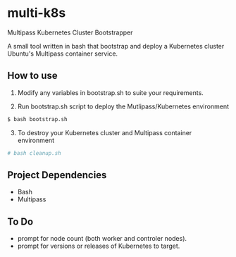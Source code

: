# multi-k8s
Multipass Kubernetes Cluster Bootstrapper

A small tool written in bash that bootstrap and deploy a Kubernetes cluster Ubuntu's Multipass container service.

## How to use
1. Modify any variables in bootstrap.sh to suite your requirements.

2. Run bootstrap.sh script to deploy the Mutlipass/Kubernetes environment
```bash
$ bash bootstrap.sh
```

3. To destroy your Kubernetes cluster and Multipass container environment
```bash
# bash cleanup.sh
```

## Project Dependencies
- Bash
- Multipass

## To Do
- prompt for node count (both worker and controler nodes).
- prompt for versions or releases of Kubernetes to target.
